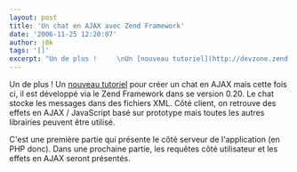 ```yaml
---
layout: post
title: 'Un chat en AJAX avec Zend Framework'
date: '2006-11-25 12:20:07'
author: j0k
tags: '[]'
excerpt: "Un de plus !     \nUn [nouveau tutoriel](http://devzone.zend.com/node/view/id/1234) pour créer un chat en AJAX mais cette fois ci, il est développé via le Zend Framework dans se version 0.20. Le chat stocke les messages dans des fichiers XML.   Côté client, on retrouve des effets en AJAX / JavaScript basé sur prototype mais toutes les autres      …"
---
```


Un de plus !
Un [nouveau tutoriel](http://devzone.zend.com/node/view/id/1234) pour créer un chat en AJAX mais cette fois ci, il est développé via le Zend Framework dans se version 0.20. Le chat stocke les messages dans des fichiers XML.   Côté client, on retrouve des effets en AJAX / JavaScript basé sur prototype mais toutes les autres librairies peuvent être utilisé.

C'est une première partie qui présente le côté serveur de l'application (en PHP donc). Dans une prochaine partie, les requêtes côté utilisateur et les effets en AJAX seront présentés.
